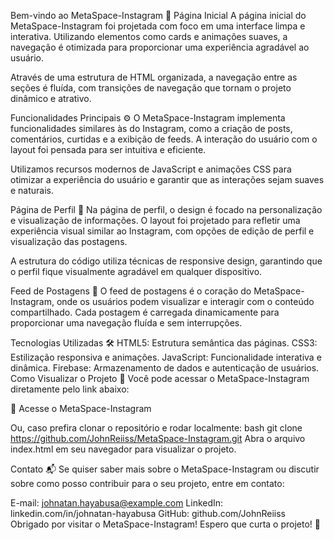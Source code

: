 Bem-vindo ao MetaSpace-Instagram 🚀
Página Inicial
A página inicial do MetaSpace-Instagram foi projetada com foco em uma interface limpa e interativa. Utilizando elementos como cards e animações suaves, a navegação é otimizada para proporcionar uma experiência agradável ao usuário.

Através de uma estrutura de HTML organizada, a navegação entre as seções é fluída, com transições de navegação que tornam o projeto dinâmico e atrativo.

Funcionalidades Principais ⚙️
O MetaSpace-Instagram implementa funcionalidades similares às do Instagram, como a criação de posts, comentários, curtidas e a exibição de feeds. A interação do usuário com o layout foi pensada para ser intuitiva e eficiente.

Utilizamos recursos modernos de JavaScript e animações CSS para otimizar a experiência do usuário e garantir que as interações sejam suaves e naturais.

Página de Perfil 👤
Na página de perfil, o design é focado na personalização e visualização de informações. O layout foi projetado para refletir uma experiência visual similar ao Instagram, com opções de edição de perfil e visualização das postagens.

A estrutura do código utiliza técnicas de responsive design, garantindo que o perfil fique visualmente agradável em qualquer dispositivo.

Feed de Postagens 📰
O feed de postagens é o coração do MetaSpace-Instagram, onde os usuários podem visualizar e interagir com o conteúdo compartilhado. Cada postagem é carregada dinamicamente para proporcionar uma navegação fluída e sem interrupções.

Tecnologias Utilizadas 🛠️
HTML5: Estrutura semântica das páginas.
CSS3: Estilização responsiva e animações.
JavaScript: Funcionalidade interativa e dinâmica.
Firebase: Armazenamento de dados e autenticação de usuários.
Como Visualizar o Projeto 👀
Você pode acessar o MetaSpace-Instagram diretamente pelo link abaixo:

🔗 Acesse o MetaSpace-Instagram

Ou, caso prefira clonar o repositório e rodar localmente:
bash
git clone https://github.com/JohnReiiss/MetaSpace-Instagram.git
Abra o arquivo index.html em seu navegador para visualizar o projeto.

Contato 📬
Se quiser saber mais sobre o MetaSpace-Instagram ou discutir sobre como posso contribuir para o seu projeto, entre em contato:

E-mail: johnatan.hayabusa@example.com
LinkedIn: linkedin.com/in/johnatan-hayabusa
GitHub: github.com/JohnReiiss
Obrigado por visitar o MetaSpace-Instagram! Espero que curta o projeto! 🌟
